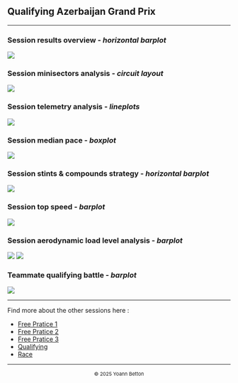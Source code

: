 ## Qualifying Azerbaijan Grand Prix

---

### Session results overview - *horizontal barplot*

<img src="/output/2022-06-12_Azerbaijan_Grand_Prix/qualifying_results_overview_white.png?raw=true"/>

### Session minisectors analysis - *circuit layout*

<img src="/output/2022-06-12_Azerbaijan_Grand_Prix/qualifying_minisectors_analysis_white.png?raw=true"/>

### Session telemetry analysis - *lineplots*

<img src="/output/2022-06-12_Azerbaijan_Grand_Prix/qualifying_telemetry_analysis_white.png?raw=true"/>

### Session median pace - *boxplot*

<img src="/output/2022-06-12_Azerbaijan_Grand_Prix/qualifying_median_pace_white.png?raw=true"/>

### Session stints & compounds strategy - *horizontal barplot*

<img src="/output/2022-06-12_Azerbaijan_Grand_Prix/qualifying_stints_compounds_stategy_white.png?raw=true"/>

### Session top speed - *barplot*

<img src="/output/2022-06-12_Azerbaijan_Grand_Prix/topspeed_qualifying_white.png?raw=true"/>

### Session aerodynamic load level analysis - *barplot*

<img src="/output/2022-06-12_Azerbaijan_Grand_Prix/qualifying_maximum_throttle_white.png?raw=true"/>

<img src="/output/2022-06-12_Azerbaijan_Grand_Prix/qualifying_speed_ratio_white.png?raw=true"/>

### Teammate qualifying battle - *barplot*

<img src="/output/2022-06-12_Azerbaijan_Grand_Prix/teammates_qualifying_battle_white.png?raw=true"/>

--- 

Find more about the other sessions here :
  - [Free Pratice 1](/page/FP1/2022-06-12_Azerbaijan_Grand_Prix)  
  - [Free Pratice 2](/page/FP2/2022-06-12_Azerbaijan_Grand_Prix) 
  - [Free Pratice 3](/page/FP3/2022-06-12_Azerbaijan_Grand_Prix)
  - [Qualifying](/page/Qualifying/2022-06-12_Azerbaijan_Grand_Prix) 
  - [Race](/page/Race/2022-06-12_Azerbaijan_Grand_Prix)

---

<div style="text-align: center">
  <p style="font-size:11px">&copy; 2025 Yoann Betton</p>
</div>

<!-- ---

<p style="font-size:11px">Page generated from <a href="https://github.com/yoannbtn/yoannbtn.github.io">github.com/yoannbtn</a>.</p> -->